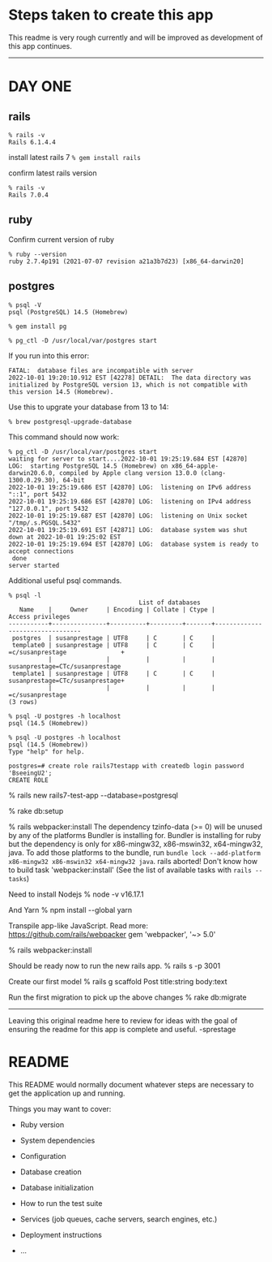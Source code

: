 
# Steps taken to create this app
This readme is very rough currently and will be improved as development of this
app continues.

---
# DAY ONE

## rails
```
% rails -v
Rails 6.1.4.4
```

install latest rails 7
`% gem install rails`

confirm latest rails version
```
% rails -v
Rails 7.0.4
```

## ruby
Confirm current version of ruby
```
% ruby --version
ruby 2.7.4p191 (2021-07-07 revision a21a3b7d23) [x86_64-darwin20]
```

## postgres
```
% psql -V
psql (PostgreSQL) 14.5 (Homebrew)

% gem install pg

% pg_ctl -D /usr/local/var/postgres start
```

If you run into this error:
```
FATAL:  database files are incompatible with server
2022-10-01 19:20:10.912 EST [42278] DETAIL:  The data directory was initialized by PostgreSQL version 13, which is not compatible with this version 14.5 (Homebrew).
```

Use this to upgrate your database from 13 to 14:
```
% brew postgresql-upgrade-database
```

This command should now work:
```
% pg_ctl -D /usr/local/var/postgres start
waiting for server to start....2022-10-01 19:25:19.684 EST [42870] LOG:  starting PostgreSQL 14.5 (Homebrew) on x86_64-apple-darwin20.6.0, compiled by Apple clang version 13.0.0 (clang-1300.0.29.30), 64-bit
2022-10-01 19:25:19.686 EST [42870] LOG:  listening on IPv6 address "::1", port 5432
2022-10-01 19:25:19.686 EST [42870] LOG:  listening on IPv4 address "127.0.0.1", port 5432
2022-10-01 19:25:19.687 EST [42870] LOG:  listening on Unix socket "/tmp/.s.PGSQL.5432"
2022-10-01 19:25:19.691 EST [42871] LOG:  database system was shut down at 2022-10-01 19:25:02 EST
2022-10-01 19:25:19.694 EST [42870] LOG:  database system is ready to accept connections
 done
server started
```

Additional useful psql commands.
```
% psql -l
                                    List of databases
   Name    |     Owner     | Encoding | Collate | Ctype |        Access privileges
-----------+---------------+----------+---------+-------+---------------------------------
 postgres  | susanprestage | UTF8     | C       | C     |
 template0 | susanprestage | UTF8     | C       | C     | =c/susanprestage               +
           |               |          |         |       | susanprestage=CTc/susanprestage
 template1 | susanprestage | UTF8     | C       | C     | susanprestage=CTc/susanprestage+
           |               |          |         |       | =c/susanprestage
(3 rows)

% psql -U postgres -h localhost
psql (14.5 (Homebrew))

% psql -U postgres -h localhost
psql (14.5 (Homebrew))
Type "help" for help.

postgres=# create role rails7testapp with createdb login password 'BseeingU2';
CREATE ROLE
```


% rails new rails7-test-app --database=postgresql

% rake db:setup

% rails webpacker:install
The dependency tzinfo-data (>= 0) will be unused by any of the platforms Bundler is installing for. Bundler is installing for ruby but the dependency is only for x86-mingw32, x86-mswin32, x64-mingw32, java. To add those platforms to the bundle, run `bundle lock --add-platform x86-mingw32 x86-mswin32 x64-mingw32 java`.
rails aborted!
Don't know how to build task 'webpacker:install' (See the list of available tasks with `rails --tasks`)

Need to install Nodejs
% node -v
v16.17.1

And Yarn
% npm install --global yarn

Transpile app-like JavaScript. Read more: https://github.com/rails/webpacker
gem 'webpacker', '~> 5.0'

% rails webpacker:install

Should be ready now to run the new rails app.
% rails s -p 3001

Create our first model
% rails g scaffold Post title:string body:text

Run the first migration to pick up the above changes
% rake db:migrate



---

Leaving this original readme here to review for ideas with the goal of ensuring
the readme for this app is complete and useful.  -sprestage

# README

This README would normally document whatever steps are necessary to get the
application up and running.

Things you may want to cover:

* Ruby version

* System dependencies

* Configuration

* Database creation

* Database initialization

* How to run the test suite

* Services (job queues, cache servers, search engines, etc.)

* Deployment instructions

* ...
